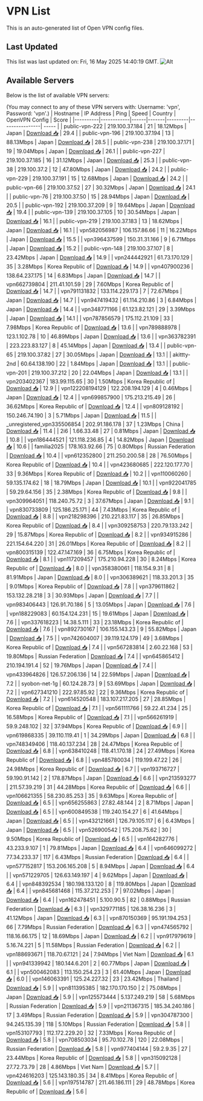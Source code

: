 # VPN List

This is an auto-generated list of Open VPN config files.

## Last Updated

This list was last updated on: Fri, 16 May 2025 14:40:19 GMT.
![Alt](https://repobeats.axiom.co/api/embed/186b98318ef1479477931607c1ad7d823f12451f.svg "Repobeats analytics image")

## Available Servers

Below is the list of available VPN servers:

(You may connect to any of these VPN servers with: Username: 'vpn', Password: 'vpn'.)
| Hostname | IP Address | Ping | Speed | Country | OpenVPN Config | Score |
|----------|------------|------|-------|---------|----------------| ----- |
| public-vpn-222 | 219.100.37.184 | 21 | 18.12Mbps | Japan | [Download 📥](./configs/server_0_JP.ovpn) | 29.4 |
| public-vpn-196 | 219.100.37.194 | 13 | 88.13Mbps | Japan | [Download 📥](./configs/server_1_JP.ovpn) | 28.5 |
| public-vpn-238 | 219.100.37.171 | 19 | 19.04Mbps | Japan | [Download 📥](./configs/server_2_JP.ovpn) | 26.1 |
| public-vpn-227 | 219.100.37.185 | 16 | 31.12Mbps | Japan | [Download 📥](./configs/server_3_JP.ovpn) | 25.3 |
| public-vpn-38 | 219.100.37.2 | 12 | 47.80Mbps | Japan | [Download 📥](./configs/server_4_JP.ovpn) | 24.2 |
| public-vpn-229 | 219.100.37.191 | 15 | 12.68Mbps | Japan | [Download 📥](./configs/server_5_JP.ovpn) | 24.2 |
| public-vpn-66 | 219.100.37.52 | 27 | 30.32Mbps | Japan | [Download 📥](./configs/server_6_JP.ovpn) | 24.1 |
| public-vpn-76 | 219.100.37.50 | 15 | 28.94Mbps | Japan | [Download 📥](./configs/server_7_JP.ovpn) | 20.5 |
| public-vpn-192 | 219.100.37.209 | 9 | 19.64Mbps | Japan | [Download 📥](./configs/server_8_JP.ovpn) | 19.4 |
| public-vpn-139 | 219.100.37.105 | 10 | 30.54Mbps | Japan | [Download 📥](./configs/server_9_JP.ovpn) | 16.1 |
| public-vpn-219 | 219.100.37.183 | 13 | 18.62Mbps | Japan | [Download 📥](./configs/server_10_JP.ovpn) | 16.1 |
| vpn582056987 | 106.157.86.66 | 11 | 16.22Mbps | Japan | [Download 📥](./configs/server_11_JP.ovpn) | 15.5 |
| vpn396437599 | 150.31.31.166 | 9 | 6.71Mbps | Japan | [Download 📥](./configs/server_12_JP.ovpn) | 15.2 |
| public-vpn-148 | 219.100.37.107 | 8 | 23.42Mbps | Japan | [Download 📥](./configs/server_13_JP.ovpn) | 14.9 |
| vpn244442921 | 61.73.170.129 | 35 | 3.28Mbps | Korea Republic of | [Download 📥](./configs/server_14_KR.ovpn) | 14.9 |
| vpn407900236 | 138.64.237.175 | 14 | 6.83Mbps | Japan | [Download 📥](./configs/server_15_JP.ovpn) | 14.7 |
| vpn662739804 | 211.41.101.59 | 29 | 7.60Mbps | Korea Republic of | [Download 📥](./configs/server_16_KR.ovpn) | 14.7 |
| vpn791131832 | 133.114.229.173 | 7 | 72.67Mbps | Japan | [Download 📥](./configs/server_17_JP.ovpn) | 14.7 |
| vpn947419432 | 61.114.210.86 | 3 | 6.84Mbps | Japan | [Download 📥](./configs/server_18_JP.ovpn) | 14.4 |
| vpn348771166 | 61.123.82.121 | 29 | 3.39Mbps | Japan | [Download 📥](./configs/server_19_JP.ovpn) | 14.1 |
| vpn787856579 | 175.112.21.109 | 33 | 7.98Mbps | Korea Republic of | [Download 📥](./configs/server_20_KR.ovpn) | 13.6 |
| vpn789888978 | 123.1.102.78 | 10 | 46.89Mbps | Japan | [Download 📥](./configs/server_21_JP.ovpn) | 13.6 |
| vpn363782391 | 223.223.83.127 | 8 | 45.14Mbps | Japan | [Download 📥](./configs/server_22_JP.ovpn) | 13.4 |
| public-vpn-65 | 219.100.37.82 | 27 | 30.05Mbps | Japan | [Download 📥](./configs/server_23_JP.ovpn) | 13.1 |
| akittty-2nd | 60.64.138.190 | 22 | 1.84Mbps | Japan | [Download 📥](./configs/server_24_JP.ovpn) | 13.1 |
| public-vpn-201 | 219.100.37.212 | 20 | 22.04Mbps | Japan | [Download 📥](./configs/server_25_JP.ovpn) | 13.1 |
| vpn203402367 | 183.99.115.65 | 30 | 1.50Mbps | Korea Republic of | [Download 📥](./configs/server_26_KR.ovpn) | 12.9 |
| vpn122208194129 | 122.208.194.129 | 4 | 0.46Mbps | Japan | [Download 📥](./configs/server_27_JP.ovpn) | 12.4 |
| vpn699857900 | 175.213.215.49 | 26 | 36.62Mbps | Korea Republic of | [Download 📥](./configs/server_28_KR.ovpn) | 12.4 |
| vpn809128192 | 150.246.74.190 | 3 | 5.71Mbps | Japan | [Download 📥](./configs/server_29_JP.ovpn) | 11.5 |
| _unregistered_vpn335506854 | 202.91.186.178 | 37 | 1.23Mbps | China | [Download 📥](./configs/server_30_CN.ovpn) | 11.4 |
| 2i6 | 1.66.33.48 | 27 | 0.81Mbps | Japan | [Download 📥](./configs/server_31_JP.ovpn) | 10.8 |
| vpn186444521 | 121.118.236.85 | 4 | 14.82Mbps | Japan | [Download 📥](./configs/server_32_JP.ovpn) | 10.6 |
| familia2025 | 178.163.92.66 | 75 | 0.80Mbps | Russian Federation | [Download 📥](./configs/server_33_RU.ovpn) | 10.4 |
| vpn612352800 | 211.250.200.58 | 28 | 76.50Mbps | Korea Republic of | [Download 📥](./configs/server_34_KR.ovpn) | 10.4 |
| vpn423680685 | 222.120.177.70 | 33 | 9.36Mbps | Korea Republic of | [Download 📥](./configs/server_35_KR.ovpn) | 10.2 |
| vpn110060260 | 59.135.174.62 | 18 | 18.79Mbps | Japan | [Download 📥](./configs/server_36_JP.ovpn) | 10.1 |
| vpn922041785 | 59.29.64.156 | 35 | 2.38Mbps | Korea Republic of | [Download 📥](./configs/server_37_KR.ovpn) | 9.8 |
| vpn309964051 | 118.240.75.72 | 3 | 37.67Mbps | Japan | [Download 📥](./configs/server_38_JP.ovpn) | 9.1 |
| vpn830733809 | 125.186.25.171 | 44 | 7.43Mbps | Korea Republic of | [Download 📥](./configs/server_39_KR.ovpn) | 8.8 |
| vpn218298396 | 210.221.83.117 | 35 | 26.85Mbps | Korea Republic of | [Download 📥](./configs/server_40_KR.ovpn) | 8.4 |
| vpn309258753 | 220.79.133.242 | 29 | 15.87Mbps | Korea Republic of | [Download 📥](./configs/server_41_KR.ovpn) | 8.2 |
| vpn934915286 | 221.154.64.220 | 31 | 26.01Mbps | Korea Republic of | [Download 📥](./configs/server_42_KR.ovpn) | 8.2 |
| vpn800315139 | 122.47.147.169 | 36 | 6.75Mbps | Korea Republic of | [Download 📥](./configs/server_43_KR.ovpn) | 8.1 |
| vpn117209457 | 175.210.94.228 | 30 | 8.24Mbps | Korea Republic of | [Download 📥](./configs/server_44_KR.ovpn) | 8.0 |
| vpn358380061 | 118.154.9.31 | 8 | 81.91Mbps | Japan | [Download 📥](./configs/server_45_JP.ovpn) | 8.0 |
| vpn306389621 | 118.33.201.3 | 35 | 9.01Mbps | Korea Republic of | [Download 📥](./configs/server_46_KR.ovpn) | 7.8 |
| vpn379611862 | 153.132.28.218 | 3 | 30.93Mbps | Japan | [Download 📥](./configs/server_47_JP.ovpn) | 7.7 |
| vpn983406443 | 126.91.70.186 | 5 | 13.05Mbps | Japan | [Download 📥](./configs/server_48_JP.ovpn) | 7.6 |
| vpn188229083 | 60.154.124.231 | 15 | 19.61Mbps | Japan | [Download 📥](./configs/server_49_JP.ovpn) | 7.6 |
| vpn337618223 | 14.38.5.111 | 33 | 23.18Mbps | Korea Republic of | [Download 📥](./configs/server_50_KR.ovpn) | 7.6 |
| vpn892730167 | 106.155.143.23 | 9 | 55.82Mbps | Japan | [Download 📥](./configs/server_51_JP.ovpn) | 7.5 |
| vpn742604007 | 39.119.124.179 | 49 | 3.68Mbps | Korea Republic of | [Download 📥](./configs/server_52_KR.ovpn) | 7.4 |
| vpn567283814 | 2.60.22.168 | 53 | 19.80Mbps | Russian Federation | [Download 📥](./configs/server_53_RU.ovpn) | 7.4 |
| vpn645865412 | 210.194.191.4 | 52 | 19.76Mbps | Japan | [Download 📥](./configs/server_54_JP.ovpn) | 7.4 |
| vpn433964826 | 126.57.206.136 | 14 | 22.59Mbps | Japan | [Download 📥](./configs/server_55_JP.ovpn) | 7.2 |
| syobon-net-1g | 60.124.28.73 | 9 | 53.69Mbps | Japan | [Download 📥](./configs/server_56_JP.ovpn) | 7.2 |
| vpn627341210 | 222.97.85.92 | 22 | 9.36Mbps | Korea Republic of | [Download 📥](./configs/server_57_KR.ovpn) | 7.2 |
| vpn614520548 | 183.107.217.205 | 27 | 28.85Mbps | Korea Republic of | [Download 📥](./configs/server_58_KR.ovpn) | 7.1 |
| vpn561111766 | 59.22.41.234 | 25 | 16.58Mbps | Korea Republic of | [Download 📥](./configs/server_59_KR.ovpn) | 7.1 |
| vpn566261919 | 59.9.248.102 | 32 | 37.94Mbps | Korea Republic of | [Download 📥](./configs/server_60_KR.ovpn) | 6.9 |
| vpn619868335 | 39.110.119.41 | 1 | 34.29Mbps | Japan | [Download 📥](./configs/server_61_JP.ovpn) | 6.8 |
| vpn748349406 | 118.40.137.234 | 28 | 24.47Mbps | Korea Republic of | [Download 📥](./configs/server_62_KR.ovpn) | 6.8 |
| vpn638410248 | 118.41.170.18 | 24 | 27.49Mbps | Korea Republic of | [Download 📥](./configs/server_63_KR.ovpn) | 6.8 |
| vpn485780034 | 119.199.47.22 | 26 | 24.98Mbps | Korea Republic of | [Download 📥](./configs/server_64_KR.ovpn) | 6.7 |
| vpn193716727 | 59.190.91.142 | 2 | 178.87Mbps | Japan | [Download 📥](./configs/server_65_JP.ovpn) | 6.6 |
| vpn213593277 | 211.57.39.219 | 31 | 44.28Mbps | Korea Republic of | [Download 📥](./configs/server_66_KR.ovpn) | 6.6 |
| vpn106621355 | 58.230.85.253 | 35 | 9.63Mbps | Korea Republic of | [Download 📥](./configs/server_67_KR.ovpn) | 6.5 |
| vpn656255863 | 27.82.48.144 | 2 | 8.71Mbps | Japan | [Download 📥](./configs/server_68_JP.ovpn) | 6.5 |
| vpn600849538 | 119.240.154.27 | 6 | 41.64Mbps | Japan | [Download 📥](./configs/server_69_JP.ovpn) | 6.5 |
| vpn432121661 | 126.79.105.117 | 6 | 6.43Mbps | Japan | [Download 📥](./configs/server_70_JP.ovpn) | 6.5 |
| vpn526900542 | 175.208.75.62 | 30 | 9.50Mbps | Korea Republic of | [Download 📥](./configs/server_71_KR.ovpn) | 6.5 |
| vpn164282776 | 43.233.9.107 | 1 | 79.81Mbps | Japan | [Download 📥](./configs/server_72_JP.ovpn) | 6.4 |
| vpn646099272 | 77.34.233.37 | 117 | 6.43Mbps | Russian Federation | [Download 📥](./configs/server_73_RU.ovpn) | 6.4 |
| vpn577152817 | 153.206.165.208 | 5 | 8.94Mbps | Japan | [Download 📥](./configs/server_74_JP.ovpn) | 6.4 |
| vpn571229705 | 126.63.149.197 | 4 | 9.62Mbps | Japan | [Download 📥](./configs/server_75_JP.ovpn) | 6.4 |
| vpn848392534 | 180.198.133.120 | 8 | 119.80Mbps | Japan | [Download 📥](./configs/server_76_JP.ovpn) | 6.4 |
| vpn845681468 | 115.37.212.253 | 7 | 97.02Mbps | Japan | [Download 📥](./configs/server_77_JP.ovpn) | 6.4 |
| vpn162478451 | 5.100.90.5 | 82 | 0.88Mbps | Russian Federation | [Download 📥](./configs/server_78_RU.ovpn) | 6.3 |
| vpn329771185 | 126.38.16.236 | 3 | 41.12Mbps | Japan | [Download 📥](./configs/server_79_JP.ovpn) | 6.3 |
| vpn870150369 | 95.191.194.253 | 66 | 7.79Mbps | Russian Federation | [Download 📥](./configs/server_80_RU.ovpn) | 6.3 |
| vpn474565792 | 118.16.66.175 | 12 | 18.69Mbps | Japan | [Download 📥](./configs/server_81_JP.ovpn) | 6.2 |
| vpn917979619 | 5.16.74.221 | 5 | 11.58Mbps | Russian Federation | [Download 📥](./configs/server_82_RU.ovpn) | 6.2 |
| vpn188693671 | 118.70.67.121 | 24 | 7.94Mbps | Viet Nam | [Download 📥](./configs/server_83_VN.ovpn) | 6.1 |
| vpn941339942 | 180.144.6.201 | 2 | 60.77Mbps | Japan | [Download 📥](./configs/server_84_JP.ovpn) | 6.1 |
| vpn500462083 | 113.150.254.23 | 3 | 61.40Mbps | Japan | [Download 📥](./configs/server_85_JP.ovpn) | 6.0 |
| vpn146063391 | 125.24.227.32 | 23 | 23.42Mbps | Thailand | [Download 📥](./configs/server_86_TH.ovpn) | 5.9 |
| vpn811395385 | 182.170.170.150 | 2 | 75.08Mbps | Japan | [Download 📥](./configs/server_87_JP.ovpn) | 5.9 |
| vpn125573444 | 5.137.249.219 | 58 | 5.68Mbps | Russian Federation | [Download 📥](./configs/server_88_RU.ovpn) | 5.9 |
| vpn211367315 | 185.34.240.186 | 17 | 3.49Mbps | Russian Federation | [Download 📥](./configs/server_89_RU.ovpn) | 5.9 |
| vpn304787300 | 94.245.135.39 | 118 | 5.10Mbps | Russian Federation | [Download 📥](./configs/server_90_RU.ovpn) | 5.8 |
| vpn153107793 | 112.172.229.20 | 32 | 7.33Mbps | Korea Republic of | [Download 📥](./configs/server_91_KR.ovpn) | 5.8 |
| vpn708503034 | 95.70.102.78 | 120 | 22.08Mbps | Russian Federation | [Download 📥](./configs/server_92_RU.ovpn) | 5.8 |
| vpn977404144 | 59.2.9.35 | 27 | 23.44Mbps | Korea Republic of | [Download 📥](./configs/server_93_KR.ovpn) | 5.8 |
| vpn315092128 | 27.72.73.79 | 28 | 4.86Mbps | Viet Nam | [Download 📥](./configs/server_94_VN.ovpn) | 5.7 |
| vpn424616203 | 125.143.180.35 | 34 | 8.41Mbps | Korea Republic of | [Download 📥](./configs/server_95_KR.ovpn) | 5.6 |
| vpn197514787 | 211.46.186.111 | 29 | 48.78Mbps | Korea Republic of | [Download 📥](./configs/server_96_KR.ovpn) | 5.6 |
